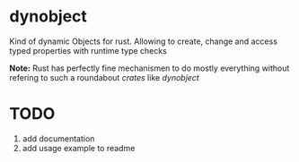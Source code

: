 # dynobject
Kind of dynamic Objects for rust. Allowing to create, change and access typed properties with runtime type checks

**Note:** Rust has perfectly fine mechanismen to do mostly everything without refering to such a roundabout _crates_ like _dynobject_

# TODO
1. add documentation
2. add usage example to readme
